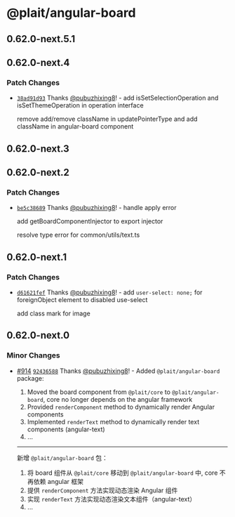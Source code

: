 # @plait/angular-board

## 0.62.0-next.5.1

## 0.62.0-next.4

### Patch Changes

-   [`38ad91d93`](https://github.com/worktile/plait/commit/38ad91d9346f6ef39eddb264ddaa293bf219f93f) Thanks [@pubuzhixing8](https://github.com/pubuzhixing8)! - add isSetSelectionOperation and isSetThemeOperation in operation interface

    remove add/remove className in updatePointerType and add className in angular-board component

## 0.62.0-next.3

## 0.62.0-next.2

### Patch Changes

-   [`be5c38689`](https://github.com/worktile/plait/commit/be5c3868965a05015bd1d4ae3326682f4b1851ad) Thanks [@pubuzhixing8](https://github.com/pubuzhixing8)! - handle apply error

    add getBoardComponentInjector to export injector

    resolve type error for common/utils/text.ts

## 0.62.0-next.1

### Patch Changes

-   [`d61621fef`](https://github.com/worktile/plait/commit/d61621fefdc3fd7fd8561dc28e22691c94488482) Thanks [@pubuzhixing8](https://github.com/pubuzhixing8)! - add `user-select: none;` for foreignObject element to disabled use-select

    add class mark for image

## 0.62.0-next.0

### Minor Changes

-   [#914](https://github.com/worktile/plait/pull/914) [`92436588`](https://github.com/worktile/plait/commit/92436588fa95557474c8ebc0c282330376622fb4) Thanks [@pubuzhixing8](https://github.com/pubuzhixing8)! - Added `@plait/angular-board` package:

    1. Moved the board component from `@plait/core` to `@plait/angular-board`, core no longer depends on the angular framework
    2. Provided `renderComponent` method to dynamically render Angular components
    3. Implemented `renderText` method to dynamically render text components (angular-text)
    4. ...

    ***

    新增 `@plait/angular-board` 包：

    1. 将 board 组件从 `@plait/core` 移动到 `@plait/angular-board` 中, core 不再依赖 angular 框架
    2. 提供 `renderComponent` 方法实现动态渲染 Angular 组件
    3. 实现 `renderText` 方法实现动态渲染文本组件（angular-text）
    4. ...
